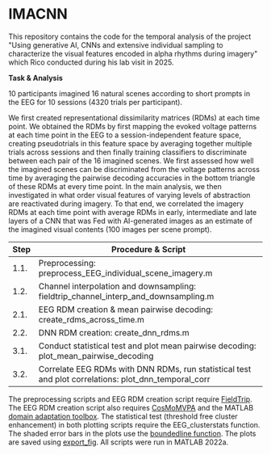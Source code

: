 # IMACNN
 
This repository contains the code for the temporal analysis of the project "Using generative AI, CNNs and extensive individual sampling to characterize the visual features encoded in alpha rhythms during imagery" which Rico conducted during his lab visit in 2025.

**Task & Analysis**

10 participants imagined 16 natural scenes according to short prompts in the EEG for 10 sessions (4320 trials per participant).

We first created representational dissimilarity matrices (RDMs) at each time point. We obtained the RDMs by first mapping the evoked voltage patterns at each time point in the EEG to a session-independent feature space, creating pseudotrials in this feature space by averaging together multiple trials across sessions and then finally training classifiers to discriminate between each pair of the 16 imagined scenes. We first assessed how well the imagined scenes can be discriminated from the voltage patterns across time by averaging the pairwise decoding accuracies in the bottom triangle of these RDMs at every time point. In the main analysis, we then investigated in what order visual features of varying levels of abstraction are reactivated during imagery. To that end, we correlated the imagery RDMs at each time point with average RDMs in early, intermediate and late layers of a CNN that was Fed with AI-generated images as an estimate of the imagined visual contents (100 images per scene prompt). 

|  Step  | Procedure & Script                |
|-------|-----------------|
| 1.1.  | Preprocessing: preprocess_EEG_individual_scene_imagery.m|
| 1.2.  | Channel interpolation and downsampling: fieldtrip_channel_interp_and_downsampling.m |
| 2.1.  | EEG RDM creation & mean pairwise decoding: create_rdms_across_time.m     |
| 2.2.  | DNN RDM creation: create_dnn_rdms.m     |
| 3.1.  | Conduct statistical test and plot mean pairwise decoding: plot_mean_pairwise_decoding     |
| 3.2.  | Correlate EEG RDMs with DNN RDMs, run statistical test and plot correlations: plot_dnn_temporal_corr     |

The preprocessing scripts and EEG RDM creation script require [FieldTrip](https://www.fieldtriptoolbox.org/). The EEG RDM creation script also requires [CosMoMVPA](https://www.cosmomvpa.org/) and the MATLAB [domain adaptation toolbox](https://de.mathworks.com/matlabcentral/fileexchange/56704-a-domain-adaptation-toolbox). The statistical test (threshold free cluster enhancement) in both plotting scripts require the EEG_clusterstats function. The shaded error bars in the plots use the [boundedline function](https://de.mathworks.com/matlabcentral/fileexchange/27485-boundedline-m). The plots are saved using [export_fig](https://de.mathworks.com/matlabcentral/fileexchange/23629-export_fig?s_tid=srchtitle). All scripts were run in MATLAB 2022a.

